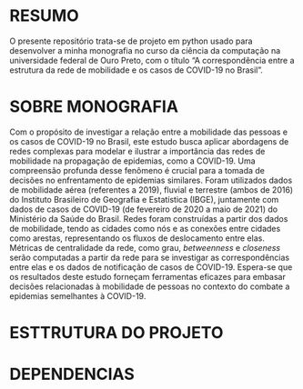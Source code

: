 # RESUMO

O presente repositório trata-se de projeto em python usado para desenvolver a minha monografia no curso da ciência da computação na universidade federal de Ouro Preto, com o título “A correspondência entre a estrutura da rede de mobilidade e os casos de COVID-19 no Brasil”.

# SOBRE MONOGRAFIA

Com o propósito de investigar a relação entre a mobilidade das pessoas e os casos de COVID-19 no Brasil, este estudo busca aplicar abordagens de redes complexas para modelar e ilustrar a importância das redes de mobilidade na propagação de epidemias, como a COVID-19. Uma compreensão profunda desse fenômeno é crucial para a tomada de decisões no enfrentamento de epidemias similares. Foram utilizados dados de mobilidade aérea (referentes a 2019), fluvial e terrestre (ambos de 2016) do Instituto Brasileiro de Geografia e Estatística (IBGE), juntamente com dados de casos de COVID-19 (de fevereiro de 2020 a maio de 2021) do Ministério da Saúde do Brasil.
Redes foram construídas a partir dos dados de mobilidade, tendo as cidades como nós e as conexões entre cidades como arestas, representando os fluxos de deslocamento entre elas. Métricas de centralidade da rede, como grau, _betweenness_ e _closeness_ serão computadas a partir da rede para se investigar as correspondências entre elas e os dados de notificação de casos de COVID-19.
Espera-se que os resultados deste estudo forneçam ferramentas eficazes para embasar decisões relacionadas à mobilidade de pessoas no contexto do combate a epidemias semelhantes à COVID-19.

# ESTTRUTURA DO PROJETO

# DEPENDENCIAS
